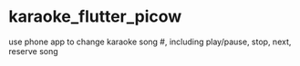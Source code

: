 # karaoke_flutter_picow
use phone app to change karaoke song #, including play/pause, stop, next, reserve song

